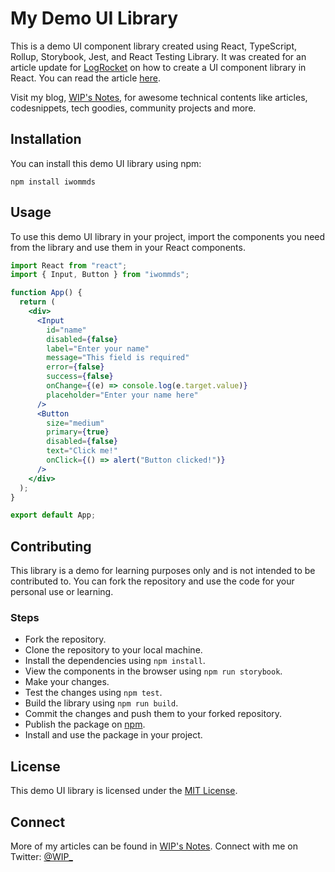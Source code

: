 # My Demo UI Library

This is a demo UI component library created using React, TypeScript, Rollup, Storybook, Jest, and React Testing Library. It was created for an article update for [LogRocket](https://blog.logrocket.com/author/pelumiakintokun/) on how to create a UI component library in React. You can read the article [here](https://blog.logrocket.com/build-component-library-react-typescript/).

Visit my blog, [WIP's Notes](https://blogWIPcom), for awesome technical contents like articles, codesnippets, tech goodies, community projects and more.

## Installation

You can install this demo UI library using npm:

```
npm install iwommds
```

## Usage

To use this demo UI library in your project, import the components you need from the library and use them in your React components.

```jsx
import React from "react";
import { Input, Button } from "iwommds";

function App() {
  return (
    <div>
      <Input
        id="name"
        disabled={false}
        label="Enter your name"
        message="This field is required"
        error={false}
        success={false}
        onChange={(e) => console.log(e.target.value)}
        placeholder="Enter your name here"
      />
      <Button
        size="medium"
        primary={true}
        disabled={false}
        text="Click me!"
        onClick={() => alert("Button clicked!")}
      />
    </div>
  );
}

export default App;
```

## Contributing

This library is a demo for learning purposes only and is not intended to be contributed to. You can fork the repository and use the code for your personal use or learning.

### Steps

- Fork the repository.
- Clone the repository to your local machine.
- Install the dependencies using `npm install`.
- View the components in the browser using `npm run storybook`.
- Make your changes.
- Test the changes using `npm test`.
- Build the library using `npm run build`.
- Commit the changes and push them to your forked repository.
- Publish the package on [npm](https://www.npmjs.com/).
- Install and use the package in your project.

## License

This demo UI library is licensed under the [MIT License](https://github.com/WIP/demo-ui-library/blob/main/license).

## Connect

More of my articles can be found in [WIP's Notes](https://blog.WIP.com). Connect with me on Twitter: [@WIP\_](https://twitter.com/WIP_)
